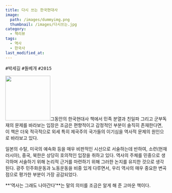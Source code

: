 ```yaml
---
title: 다시 쓰는 한국현대사
image: 
  path: /images/dummyimg.png
  thumbnail: /images/다시쓰는.jpg
category:
  - 책리뷰
tags:
  - 역사
  - 한국사
last_modified_at:
---
```


<kbd>#박세길</kbd> <kbd>#돌베개</kbd> <kbd>#2015</kbd> 

<img src="https://image.aladin.co.kr/product/6362/67/cover500/8971996730_1.jpg" style="width: 140px" class="align-right" alt=""/>그동안의 한국현대사 책에서 민족 분열과 친일파 그리고 군부독재의 문제를 바라보는 입장은 조금은 편향적이고 감정적인 부분이 솔직히 존재한다면, 이 책은 더욱 적극적으로 외세 특히 제국주의 국가들의 이기심을 역사적 문제의 원인으로 바라보고 있다.

일본의 수탈, 미국의 예속화 등을 매우 비판적인 시선으로 서술하는데 반하여, 소련(현재 러시아), 중국, 북한은 상당히 호의적인 입장을 취하고 있다. 역사의 주체를 민중으로 생각하며 서술하기 위해 논리적 근거를 마련하기 위해 그러한 논지를 유지한 것으로 생각된다. 광주 민주화운동과 노동운동을 비중 있게 다루면서, 우리 역사의 매우 중요한 변곡점으로 평가한 부분이 가장 공감되었다. 

**‘역사는 그래도 나아간다’**는 말의 의미를 조금은 알게 해 준 고마운 책이다.


